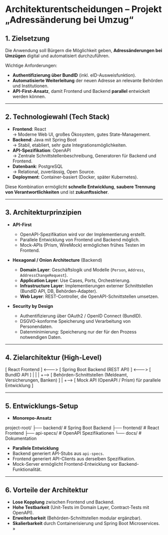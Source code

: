 # Architekturentscheidungen – Projekt „Adressänderung bei Umzug“

## 1. Zielsetzung
Die Anwendung soll Bürgern die Möglichkeit geben, **Adressänderungen bei Umzügen** digital und automatisiert durchzuführen.

Wichtige Anforderungen:
- **Authentifizierung über BundID** (inkl. eID-Ausweisfunktion).
- **Automatisierte Weiterleitung** der neuen Adresse an relevante Behörden und Institutionen.
- **API-First-Ansatz**, damit Frontend und Backend **parallel** entwickelt werden können.

---

## 2. Technologiewahl (Tech Stack)
- **Frontend**: React  
  → Moderne Web UI, großes Ökosystem, gutes State-Management.
- **Backend**: Java mit Spring Boot  
  → Stabil, etabliert, sehr gute Integrationsmöglichkeiten.
- **API-Spezifikation**: OpenAPI  
  → Zentrale Schnittstellenbeschreibung, Generatoren für Backend und Frontend.
- **Datenbank**: PostgreSQL  
  → Relational, zuverlässig, Open Source.
- **Deployment**: Container-basiert (Docker, später Kubernetes).

Diese Kombination ermöglicht **schnelle Entwicklung**, **saubere Trennung von Verantwortlichkeiten** und ist **zukunftssicher**.

---

## 3. Architekturprinzipien
- **API-First**
    - OpenAPI-Spezifikation wird vor der Implementierung erstellt.
    - Parallele Entwicklung von Frontend und Backend möglich.
    - Mock-APIs (Prism, WireMock) ermöglichen frühes Testen im Frontend.

- **Hexagonal / Onion Architecture** (Backend)
    - **Domain Layer**: Geschäftslogik und Modelle (`Person`, `Address`, `AddressChangeRequest`).
    - **Application Layer**: Use Cases, Ports, Orchestrierung.
    - **Infrastructure Layer**: Implementierungen externer Schnittstellen (BundID API, DB, Behörden-Adapter).
    - **Web Layer**: REST-Controller, die OpenAPI-Schnittstellen umsetzen.

- **Security by Design**
    - Authentifizierung über OAuth2 / OpenID Connect (BundID).
    - DSGVO-konforme Speicherung und Verarbeitung von Personendaten.
    - Datenminimierung: Speicherung nur der für den Prozess notwendigen Daten.

---

## 4. Zielarchitektur (High-Level)

[ React Frontend ] <---> [ Spring Boot Backend (REST API) ] <---> [ BundID API ]
| |
| +--> [ Behörden-Schnittstellen (Meldeamt, Versicherungen, Banken) ]
|
+--> [ Mock API (OpenAPI / Prism) für parallele Entwicklung ]


---

## 5. Entwicklungs-Setup
- **Monorepo-Ansatz**

project-root/
├── backend/ # Spring Boot Backend
├── frontend/ # React Frontend
├── api-specs/ # OpenAPI Spezifikationen
└── docs/ # Dokumentation


- **Parallele Entwicklung**
- Backend generiert API-Stubs aus `api-specs`.
- Frontend generiert API-Clients aus derselben Spezifikation.
- Mock-Server ermöglicht Frontend-Entwicklung vor Backend-Funktionalität.

---

## 6. Vorteile der Architektur
- **Lose Kopplung** zwischen Frontend und Backend.
- **Hohe Testbarkeit** (Unit-Tests im Domain Layer, Contract-Tests mit OpenAPI).
- **Erweiterbarkeit** (Behörden-Schnittstellen modular ergänzbar).
- **Skalierbarkeit** durch Containerisierung und Spring Boot Microservices.
»